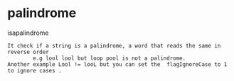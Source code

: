 # palindrome
isapalindrome


    It check if a string is a palindrome, a word that reads the same in reverse order 
            e.g lool lool but loop pool is not a palindrome.
    Another example Lool != looL but you can set the  flagIgnoreCase to 1 to ignore cases .
